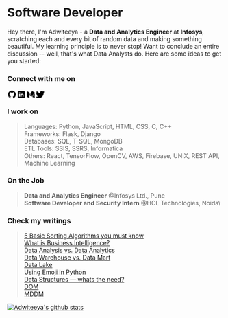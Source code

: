 # Software Developer
Hey there, I'm Adwiteeya - a **Data and Analytics Engineer** at **Infosys**, scratching each and every bit of random data and making something beautiful. My learning principle is to never stop! Want to conclude an entire discussion -- well, that's what Data Analysts do.
Here are some ideas to get you started:

### Connect with me on
[<img align="left" alt="adwiteeya | Github" width="22px" src="https://github.com/adwiteeya3/adwiteeya3/blob/main/icons8-github-48.png" />][Github]
[<img align="left" alt="adwiteeya | LinkedIn" width="22px" src="https://github.com/adwiteeya3/adwiteeya3/blob/main/icons8-linkedin-48.png" />][Linkedin]
[<img align="left" alt="adwiteeya | Medium" width="22px" src="https://github.com/adwiteeya3/adwiteeya3/blob/main/icons8-medium-48.png" />][Medium]
[<img align="left" alt="adwiteeya | Twitter" width="22px" src="https://github.com/adwiteeya3/adwiteeya3/blob/main/icons8-twitter-48.png" />][Twitter] 
<br>

### I work on
> Languages: Python, JavaScript, HTML, CSS, C, C++ \
> Frameworks: Flask, Django \
> Databases: SQL, T-SQL, MongoDB \
> ETL Tools: SSIS, SSRS, Informatica \
> Others: React, TensorFlow, OpenCV, AWS, Firebase, UNIX, REST API, Machine Learning

### On the Job
> **Data and Analytics Engineer** @Infosys Ltd., Pune\
> **Software Developer and Security Intern** @HCL Technologies, Noida\

### Check my writings
>[5 Basic Sorting Algorithms you must know](https://medium.com/datastructures/5-basic-sorting-algorithms-you-must-know-9ef5b1f3949c)\
>[What is Business Intelligence?](https://medium.com/towardsbigdata/what-is-business-intelligence-b24f2f33c220)\
>[Data Analysis vs. Data Analytics](https://medium.com/towardsbigdata/data-analysis-vs-data-analytics-a08c0fc4603c)\
>[Data Warehouse vs. Data Mart](https://medium.com/towardsbigdata/data-warehouse-vs-data-mart-756a6f682ed6)\
>[Data Lake](https://medium.com/towardsbigdata/data-lake-49eb657cc704)\
>[Using Emoji in Python](https://medium.com/datastructures/using-emoji-in-python-777577d05933)\
>[Data Structures — whats the need?](https://medium.com/datastructures/data-structures-whats-the-need-8044e19497d1)\
>[DOM](https://medium.com/datastructures/dom-71bff4a8034a)\
>[MDDM](https://medium.com/towardsbigdata/mddm-430c4653725e)

[![Adwiteeya's github stats](https://github-readme-stats.vercel.app/api?username=adwiteeya3&hide=prs,issues,contribs&show_icons=true&theme=dracula)](https://github.com/anuraghazra/github-readme-stats)

[Github]: https://github.com/adwiteeya3?tab=repositories
[Medium]: https://medium.com/@adwiteeya
[Twitter]: https://twitter.com/Adwiteeya6
[LinkedIn]: https://www.linkedin.com/in/adwiteeya/

